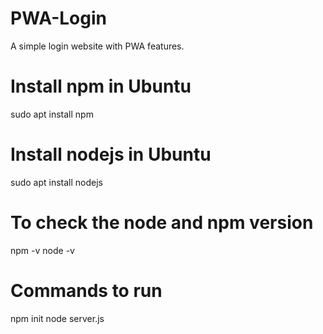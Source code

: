 # PWA-Login
A simple login website with PWA features.

# Install npm in Ubuntu
sudo apt install npm

# Install nodejs in Ubuntu
sudo apt install nodejs

# To check the node and npm version
npm -v
node -v

# Commands to run 
npm init
node server.js



